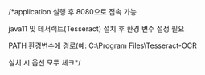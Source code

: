 /*application 실행 후 8080으로 접속 가능



java11 및 테서랙트(Tesseract) 설치 후 환경 변수 설정 필요

PATH 환경변수에 경로(예: C:\Program Files\Tesseract-OCR

설치 시 옵션 모두 체크*/